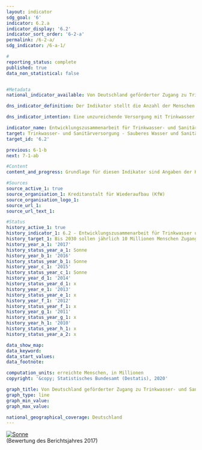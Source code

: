 ```yaml
---                   
layout: indicator                   
sdg_goal: '6'                   
indicator: 6.2.a                   
indicator_display: '6.2'                   
indicator_sort_order: '6-2-a'                   
permalink: /6-2-a/                   
sdg_indicator: /6-a-1/                   

#                   
reporting_status: complete                   
published: true                   
data_non_statistical: false                   


#Metadata                   
national_indicator_available: Von Deutschland geförderter Zugang zu Trinkwasser- und Sanitärversorgung weltweit                   

dns_indicator_definition: Der Indikator stellt die Anzahl der Menschen dar, die im jeweiligen Berichtsjahr durch deutsche Unterstützung Neuzugang oder verbesserten Zugang zu Trinkwasser- und Sanitärversorgung erhalten haben.<sub> Text aus dem Indikatorenbericht 2018</sub>                   

dns_indicator_intention: Eine unzureichende Versorgung mit Trinkwasser und sanitären Einrichtungen hat weitreichende Auswirkungen auf die Ernährung und die Gesundheit des Menschen. Das Ziel der Bundesregierung ist daher, dass bis zum Jahr 2030 jährlich zehn Millionen Menschen weltweit mit deutscher Unterstützung Zugang zu Trinkwasser- und Sanitärversorgung erhalten.<sub> Text aus dem Indikatorenbericht 2018</sub>                   

indicator_name: Entwicklungszusammenarbeit für Trinkwasser- und Sanitärversorgung                   
target: Trinkwasser- und Sanitärversorgung - Sauberes Wasser und Sanitäreinrichtungen                   
target_id: '6.2'                   

previous: 6-1-b                   
next: 7-1-ab                   

#Content                    
content_and_progress: Grundlage für diesen Indikator sind Angaben der Kreditanstalt für Wiederaufbau (KfW). Der Indikator stützt sich dabei ausschließlich auf Plangrößen für neue Finanzierungszusagen für Projekte im Bereich Trinkwasser- und Sanitärversorgung zum Zeitpunkt der Vorlage des Programmvorschlags an das Bundesministerium für wirtschaftliche Zusammenarbeit und Entwicklung. Hierauf aufbauend wird von der KfW die Anzahl an Personen geschätzt, die zukünftig, das heißt nach Durchführung dieser geplanten Projekte, neu oder verbesserten Zugang zu Trinkwasser- und Sanitärversorgung erhalten haben werden. Die von der KfW zugesagten Mittel sind Zuschüsse und Darlehen, refinanziert aus dem Bundeshaushalt, sowie eigene Marktmittel. Empfänger sind in der Regel Entwicklungs- und Schwellenländer, sodass dieser Indikator in Beziehung zum Indikator 17.1 „Anteil öffentlicher Entwicklungsausgaben am Bruttonationaleinkommen“ steht.<br><br>Aufgrund der Datenstruktur kommt es zu einer geringen Überschätzung (im niedrigen einstelligen Prozentbereich) der Anzahl der Personen, die einen neuen oder verbesserten Zugang zu Trinkwasser- und Sanitärversorgung erhalten haben werden. So werden nach Klassifikation der Organisation für wirtschaftliche Zusammenarbeit und Entwicklung (OECD) auch Projekte der Abfallentsorgung und Verwertung zum Gesamtbereich Trinkwasser- und Sanitärversorgung gezählt.<br><br>Inwieweit die Planzahlen erreicht werden, also ob das Ziel übererfüllt oder die geplante Zahl erreichter Menschen unterschritten wurde, ist erst nach Inbetriebnahme der Infrastrukturen konkret abschätzbar.<br><br>Nachfolgeprojekte werden als eigenständige Vorhaben gewertet. Sollte jedoch die Zielgruppe des Folgevorhabens mit der des Ursprungsvorhabens identisch sein, wird diese nur einmalig berücksichtigt, um Mehrfachzählungen zu vermeiden. Nur in begründeten Ausnahmefällen kann es zu Doppelzählungen der Zielgruppe kommen, wenn es zum Beispiel nach gewaltsamen Auseinandersetzungen und nach Zerstörung von Infrastrukturen zur Instandsetzung von bereits KfW-finanzierten Anlagen kommt.<br><br>Neben der KfW existieren jedoch auch weitere Akteure in Deutschland (z. B. Deutsche Gesellschaft für Internationale Zusammenarbeit GmbH, Bundesländer, private Akteure), die den Zugang zu Trinkwasser- und Sanitärversorgung in Entwicklungs- und Schwellenländern fördern. Der Indikator erfasst somit nur einen Bestandteil der deutschen Entwicklungszusammenarbeit im Trinkwasser- und Sanitärsektor. In den letzten fünf Jahren sank der Anteil der KfW an der gesamten deutschen Entwicklungszusammenarbeit im Wassersektor  kontinuierlich. Betrug der Anteil im Jahr 2012 noch 96,0&nbsp;%, so ist er im Jahr 2016 auf 78,0&nbsp;% gesunken.<br><br>In den vergangenen Jahren waren die Plangrößen der Menschen, die mithilfe deutscher Unterstützung Zugang zur Trinkwasser- und Sanitärversorgung erlangen sollten, stets knapp oberhalb des gesetzten Ziels von zehn Millionen Menschen. Ausnahmen bilden das Jahr 2014, 2017 und 2018. Im Jahr 2014 liegt der Grund dafür in einem landesweiten Programm in Mexiko, mit dem nach Schätzungen der KfW deutlich mehr Menschen erreicht werden konnten als erwartet. Die Steigerung im Jahr 2017 lässt sich durch ein nahezu Verdreifachung der neuen Finanzierungszusagen im Verhältnis zu 2016 erklären. Auch in 2018 hat sich das Finanzvolumen nochmals erhöht. Die Zielgruppe profitiert dabei von gesteigerten Ver- und Entsorgungskapazitäten, verbesserter Wasserqualität und effizienteren Systemen. Bei Fortsetzung der Entwicklung der vergangenen vier Jahre wird das Ziel weiterhin eingehalten werden. Jedoch kann zukünftig nicht ausgeschlossen werden, dass es aufgrund der Verschiedenartigkeit der Projekte zu starken Schwankungen kommt.<sub> Text aus dem Indikatorenbericht 2018</sub>                   

#Sources
source_active_1: true                           
source_organisation_1: Kreditanstalt für Wiederaufbau (KfW)                           
source_organisation_logo_1:                            
source_url_1:                            
source_url_text_1:                            

#Status                   
history_active_1: true                   
history_indicator_1: 6.2 - Entwicklungszusammenarbeit für Trinkwasser und Sanitärversorgung                   
history_target_1: Bis 2030 sollen jährlich 10 Millionen Menschen Zugang zu Wasser erhalten
history_year_a_1: '2017'                           
history_status_year_a_1: Sonne
history_year_b_1: '2016'                           
history_status_year_b_1: Sonne
history_year_c_1: '2015'                           
history_status_year_c_1: Sonne
history_year_d_1: '2014'                           
history_status_year_d_1: x
history_year_e_1: '2013'                           
history_status_year_e_1: x
history_year_f_1: '2012'                           
history_status_year_f_1: x
history_year_g_1: '2011'                           
history_status_year_g_1: x
history_year_h_1: '2010'                           
history_status_year_h_1: x
history_status_year_a_2: x

data_show_map:                    
data_keyword:                    
data_start_values:                    
data_footnote:                    

computation_units: erreichte Menschen, in Millionen                   
copyright: '&copy; Statistisches Bundesamt (Destatis), 2020'                   

graph_title: Von Deutschland geförderter Zugang zu Trinkwasser- und Sanitärversorgung weltweit                   
graph_type: line                   
graph_min_value:                    
graph_max_value:                    

national_geographical_coverage: Deutschland                   
---
```

<div>                           
  <div class="my-header">                           
    <a href="https://sustainabledevelopment-deutschland.github.io/status/"><img src="https://g205sdgs.github.io/sdg-indicators/public/Wettersymbole/Sonne.png" title="Bei Fortsetzung der Entwicklung beträgt die Abweichung vom Zielwert weniger als 5&nbsp;% der Differenz zwischen Zielwert und aktuellem Wert" alt="Sonne" />                           
    </a>                           
  </div>
  <div class="my-header-note">
    <span>(Bewertung des Berichtsjahres 2017)</span>
  </div>                           
</div>